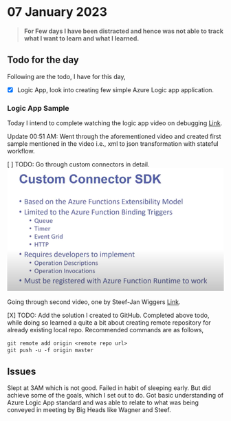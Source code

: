 # 07 January 2023

> **For Few days I have been distracted and hence was not able to track what I want to learn and what I learned.**

## Todo for the day

Following are the todo, I have for this day,

- [X] Logic App, look into creating few simple Azure Logic app application.
  
### Logic App Sample

  Today I intend to complete watching the logic app video on debugging [Link](https://www.youtube.com/watch?v=_V7xfASK-rM).
  
  Update 00:51 AM:
  Went through the aforementioned video and created first sample mentioned in the video i.e., xml to json transformation with stateful workflow.

 [ ] TODO: Go through custom connectors in detail.
  ![Recommendation](images/customconnectorsdk.png)

  Going through second video, one by Steef-Jan Wiggers [Link](https://www.youtube.com/watch?v=0xWP7V2jmSc).

 [X] TODO: Add the solution I created to GitHub.
 Completed above todo, while doing so learned a quite a bit about creating remote repository for already existing local repo.
 Recommended commands are as follows,

 ```console
 git remote add origin <remote repo url>
 git push -u -f origin master
 ```

## Issues

Slept at 3AM which is not good. Failed in habit of sleeping early.
But did achieve some of the goals, which I set out to do. Got basic understanding of Azure Logic App standard and was able to relate to what was being conveyed in meeting by Big Heads like Wagner and Steef.
